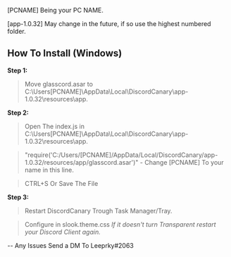 [PCNAME] Being your PC NAME.

[app-1.0.32] May change in the future, if so use the highest numbered folder.

## How To Install (Windows)
**Step 1:**

> Move glasscord.asar to C:\Users\[PCNAME]\AppData\Local\DiscordCanary\app-1.0.32\resources\app.

**Step 2:**

> Open The index.js in C:\Users\[PCNAME]\AppData\Local\DiscordCanary\app-1.0.32\resources\app.

> "require('C:/Users/[PCNAME]/AppData/Local/DiscordCanary/app-1.0.32/resources/app/glasscord.asar')" - Change [PCNAME] To your name in this line.

> CTRL+S Or Save The File

**Step 3:**

> Restart DiscordCanary Trough Task Manager/Tray.

> Configure in slook.theme.css
*If it doesn't turn Transparent restart your Discord Client again.*

-- Any Issues Send a DM To Leeprky#2063
